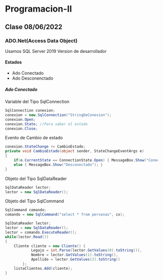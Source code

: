 # Programacion-II
## Clase 08/06/2022
### ADO.Net(Access Data Object)
Usamos SQL Server 2019 Version de desarrollador
#### Estados
+ Ado Conectado
+ Ado Desconenctado
##### Ado Conectado
Variable del Tipo SqlConnection
```csharp
SqlConnection conexion;
conexion = new.SqlConnection("StringDeConexion");
conexion.Open;
conexion.State; //Para saber el estado
conexion.Close;
```
Evento de Cambio de estado
```csharp
conexion.StateChange += CambioEstado;
private void CambioEstado(object sender, StateChangeEventArgs e)
{
    if(e.CurrentState == ConnectionState.Open) { MessageBox.Show("Conectado"); }
    else { MessageBox.Show("Desconectado"); } 
}
```
Objeto del Tipo SqlDataReader
```csharp
SqlDataReader lector;
lector = new SqlDataReader();
```
Objeto del Tipo SqlCommand
```csharp
SqlCommand comando;
comando = new SqlCommand("select * from personas", cx);
```
```csharp
SqlDataReader lector;
lector = new SqlDataReader();
lector = comando.ExecuteReader();
while(lector.Read())
{
    Cliente cliente = new Cliente() {
            Legajo = int.Parse(lector.GetValues(0).toString()), 
            Nombre = lector.GetValues(1).toString(),
            Apellido = lector.GetValues(2).toString()
        };
    listaClientes.Add(cliente);
}
```
